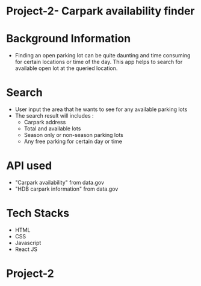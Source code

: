 # Project-2- Carpark availability finder

# Background Information

- Finding an open parking lot can be quite daunting and time consuming for certain locations or time of the day. This app helps to search for available open lot at the queried location.

# Search

- User input the area that he wants to see for any available parking lots
- The search result will includes :
  - Carpark address
  - Total and available lots
  - Season only or non-season parking lots
  - Any free parking for certain day or time

# API used

- "Carpark availability" from data.gov
- "HDB carpark information" from data.gov

# Tech Stacks

- HTML
- CSS
- Javascript
- React JS

# Project-2
